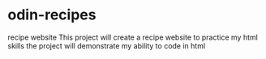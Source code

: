 # odin-recipes
recipe website
This project will create a recipe website to practice my html skills
the project will demonstrate my ability to code in html